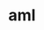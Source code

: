 ---
title: "aml"
layout: cache
categories: [package, develop]
meta: {"versions": ["0.2.1"], "compilers": ["cce@=15.0.1", "gcc@=11.4.0", "gcc@=9.4.0", "oneapi@=2023.2.0", "oneapi@=2023.2.1"], "oss": ["rhel8", "ubuntu20.04"], "platforms": ["linux"], "targets": ["aarch64", "neoverse_v1", "ppc64le", "x86_64", "x86_64_v3", "zen4"], "stacks": ["e4s", "e4s-arm", "e4s-cray-rhel", "e4s-neoverse_v1", "e4s-oneapi", "e4s-power", "root"], "num_specs": 14, "num_specs_by_stack": {"e4s-cray-rhel": 1, "root": 14, "e4s-arm": 1, "e4s-neoverse_v1": 2, "e4s-power": 1, "e4s-oneapi": 8, "e4s": 1}}
spec_details: [{"hash": "m3leyounsorsjm43lrila7mebqqbe3y2", "compiler": "cce@=15.0.1", "versions": ["0.2.1"], "os": "rhel8", "platform": "linux", "target": "zen4", "variants": ["build_system=autotools", "~cuda", "~hip", "hip-platform=none", "+hwloc", "~opencl", "~ze"], "stacks": ["e4s-cray-rhel", "root"], "size": "-", "tarball": "https://binaries.spack.io/develop/build_cache/linux-rhel8-zen4/cce-15.0.1/aml-0.2.1/linux-rhel8-zen4-cce-15.0.1-aml-0.2.1-m3leyounsorsjm43lrila7mebqqbe3y2.spack"}, {"hash": "dxfhzncuvnaiohg63awb4jqtuanvjpuw", "compiler": "gcc@=11.4.0", "versions": ["0.2.1"], "os": "ubuntu20.04", "platform": "linux", "target": "aarch64", "variants": ["build_system=autotools", "~cuda", "~hip", "hip-platform=none", "+hwloc", "~opencl", "~ze"], "stacks": ["root", "e4s-arm"], "size": "-", "tarball": "https://binaries.spack.io/develop/build_cache/linux-ubuntu20.04-aarch64/gcc-11.4.0/aml-0.2.1/linux-ubuntu20.04-aarch64-gcc-11.4.0-aml-0.2.1-dxfhzncuvnaiohg63awb4jqtuanvjpuw.spack"}, {"hash": "qz244usq4pgukortz7lorfg4n4h225ey", "compiler": "gcc@=11.4.0", "versions": ["0.2.1"], "os": "ubuntu20.04", "platform": "linux", "target": "neoverse_v1", "variants": ["build_system=autotools", "~cuda", "~hip", "hip-platform=none", "+hwloc", "~opencl", "~ze"], "stacks": ["e4s-neoverse_v1", "root"], "size": "-", "tarball": "https://binaries.spack.io/develop/build_cache/linux-ubuntu20.04-neoverse_v1/gcc-11.4.0/aml-0.2.1/linux-ubuntu20.04-neoverse_v1-gcc-11.4.0-aml-0.2.1-qz244usq4pgukortz7lorfg4n4h225ey.spack"}, {"hash": "lpplwyebf3i4np6fgrjwmx55ynyi35mk", "compiler": "gcc@=11.4.0", "versions": ["0.2.1"], "os": "ubuntu20.04", "platform": "linux", "target": "neoverse_v1", "variants": ["build_system=autotools", "~cuda", "~hip", "hip-platform=none", "+hwloc", "~opencl", "~ze"], "stacks": ["e4s-neoverse_v1", "root"], "size": "-", "tarball": "https://binaries.spack.io/develop/build_cache/linux-ubuntu20.04-neoverse_v1/gcc-11.4.0/aml-0.2.1/linux-ubuntu20.04-neoverse_v1-gcc-11.4.0-aml-0.2.1-lpplwyebf3i4np6fgrjwmx55ynyi35mk.spack"}, {"hash": "4uo5m3ex3zgt7osm5cd25syty43d6iaf", "compiler": "gcc@=9.4.0", "versions": ["0.2.1"], "os": "ubuntu20.04", "platform": "linux", "target": "ppc64le", "variants": ["build_system=autotools", "~cuda", "~hip", "hip-platform=none", "+hwloc", "~opencl", "~ze"], "stacks": ["e4s-power", "root"], "size": "-", "tarball": "https://binaries.spack.io/develop/build_cache/linux-ubuntu20.04-ppc64le/gcc-9.4.0/aml-0.2.1/linux-ubuntu20.04-ppc64le-gcc-9.4.0-aml-0.2.1-4uo5m3ex3zgt7osm5cd25syty43d6iaf.spack"}, {"hash": "aatlkte722aou2pop6xuo5vbpfjkrumd", "compiler": "oneapi@=2023.2.0", "versions": ["0.2.1"], "os": "ubuntu20.04", "platform": "linux", "target": "x86_64", "variants": ["build_system=autotools", "~cuda", "~hip", "hip-platform=none", "+hwloc", "~opencl", "+ze"], "stacks": ["root", "e4s-oneapi"], "size": "-", "tarball": "https://binaries.spack.io/develop/build_cache/linux-ubuntu20.04-x86_64/oneapi-2023.2.0/aml-0.2.1/linux-ubuntu20.04-x86_64-oneapi-2023.2.0-aml-0.2.1-aatlkte722aou2pop6xuo5vbpfjkrumd.spack"}, {"hash": "v2aqhvygu7nw7qnuyoa6jbbapd2l47jf", "compiler": "gcc@=11.4.0", "versions": ["0.2.1"], "os": "ubuntu20.04", "platform": "linux", "target": "x86_64_v3", "variants": ["build_system=autotools", "~cuda", "~hip", "hip-platform=none", "+hwloc", "~opencl", "~ze"], "stacks": ["e4s", "root"], "size": "-", "tarball": "https://binaries.spack.io/develop/build_cache/linux-ubuntu20.04-x86_64_v3/gcc-11.4.0/aml-0.2.1/linux-ubuntu20.04-x86_64_v3-gcc-11.4.0-aml-0.2.1-v2aqhvygu7nw7qnuyoa6jbbapd2l47jf.spack"}, {"hash": "w24fojsvixflscto5cz3jwbr3o5r3nuu", "compiler": "oneapi@=2023.2.0", "versions": ["0.2.1"], "os": "ubuntu20.04", "platform": "linux", "target": "x86_64_v3", "variants": ["build_system=autotools", "~cuda", "~hip", "hip-platform=none", "+hwloc", "~opencl", "+ze"], "stacks": ["root", "e4s-oneapi"], "size": "-", "tarball": "https://binaries.spack.io/develop/build_cache/linux-ubuntu20.04-x86_64_v3/oneapi-2023.2.0/aml-0.2.1/linux-ubuntu20.04-x86_64_v3-oneapi-2023.2.0-aml-0.2.1-w24fojsvixflscto5cz3jwbr3o5r3nuu.spack"}, {"hash": "j3zhold5f2omrs27fdsmijxc3yd3fwnl", "compiler": "oneapi@=2023.2.0", "versions": ["0.2.1"], "os": "ubuntu20.04", "platform": "linux", "target": "x86_64_v3", "variants": ["build_system=autotools", "~cuda", "~hip", "hip-platform=none", "+hwloc", "~opencl", "~ze"], "stacks": ["root", "e4s-oneapi"], "size": "-", "tarball": "https://binaries.spack.io/develop/build_cache/linux-ubuntu20.04-x86_64_v3/oneapi-2023.2.0/aml-0.2.1/linux-ubuntu20.04-x86_64_v3-oneapi-2023.2.0-aml-0.2.1-j3zhold5f2omrs27fdsmijxc3yd3fwnl.spack"}, {"hash": "z7uvkhpuaxz3gpktslc347hizb5xthoc", "compiler": "oneapi@=2023.2.1", "versions": ["0.2.1"], "os": "ubuntu20.04", "platform": "linux", "target": "x86_64_v3", "variants": ["build_system=autotools", "~cuda", "~hip", "hip-platform=none", "+hwloc", "~opencl", "+ze"], "stacks": ["root", "e4s-oneapi"], "size": "-", "tarball": "https://binaries.spack.io/develop/build_cache/linux-ubuntu20.04-x86_64_v3/oneapi-2023.2.1/aml-0.2.1/linux-ubuntu20.04-x86_64_v3-oneapi-2023.2.1-aml-0.2.1-z7uvkhpuaxz3gpktslc347hizb5xthoc.spack"}, {"hash": "4g5xwg5ge3j34xqz3jt2e4bm5im2vme3", "compiler": "oneapi@=2023.2.1", "versions": ["0.2.1"], "os": "ubuntu20.04", "platform": "linux", "target": "x86_64_v3", "variants": ["build_system=autotools", "~cuda", "~hip", "hip-platform=none", "+hwloc", "~opencl", "+ze"], "stacks": ["root", "e4s-oneapi"], "size": "-", "tarball": "https://binaries.spack.io/develop/build_cache/linux-ubuntu20.04-x86_64_v3/oneapi-2023.2.1/aml-0.2.1/linux-ubuntu20.04-x86_64_v3-oneapi-2023.2.1-aml-0.2.1-4g5xwg5ge3j34xqz3jt2e4bm5im2vme3.spack"}, {"hash": "ahpuokli2hbrrf7ak7agdh4y57zsfgpi", "compiler": "oneapi@=2023.2.1", "versions": ["0.2.1"], "os": "ubuntu20.04", "platform": "linux", "target": "x86_64_v3", "variants": ["build_system=autotools", "~cuda", "~hip", "hip-platform=none", "+hwloc", "~opencl", "~ze"], "stacks": ["root", "e4s-oneapi"], "size": "-", "tarball": "https://binaries.spack.io/develop/build_cache/linux-ubuntu20.04-x86_64_v3/oneapi-2023.2.1/aml-0.2.1/linux-ubuntu20.04-x86_64_v3-oneapi-2023.2.1-aml-0.2.1-ahpuokli2hbrrf7ak7agdh4y57zsfgpi.spack"}, {"hash": "7owu23qdbsymyv7a65zlid5g3hjvj75a", "compiler": "oneapi@=2023.2.1", "versions": ["0.2.1"], "os": "ubuntu20.04", "platform": "linux", "target": "x86_64_v3", "variants": ["build_system=autotools", "~cuda", "~hip", "hip-platform=none", "+hwloc", "~opencl", "+ze"], "stacks": ["root", "e4s-oneapi"], "size": "-", "tarball": "https://binaries.spack.io/develop/build_cache/linux-ubuntu20.04-x86_64_v3/oneapi-2023.2.1/aml-0.2.1/linux-ubuntu20.04-x86_64_v3-oneapi-2023.2.1-aml-0.2.1-7owu23qdbsymyv7a65zlid5g3hjvj75a.spack"}, {"hash": "g7kkq6u6tfbfg3qgi62mdhghnstju23u", "compiler": "oneapi@=2023.2.1", "versions": ["0.2.1"], "os": "ubuntu20.04", "platform": "linux", "target": "x86_64_v3", "variants": ["build_system=autotools", "~cuda", "~hip", "hip-platform=none", "+hwloc", "~opencl", "+ze"], "stacks": ["root", "e4s-oneapi"], "size": "-", "tarball": "https://binaries.spack.io/develop/build_cache/linux-ubuntu20.04-x86_64_v3/oneapi-2023.2.1/aml-0.2.1/linux-ubuntu20.04-x86_64_v3-oneapi-2023.2.1-aml-0.2.1-g7kkq6u6tfbfg3qgi62mdhghnstju23u.spack"}]
---